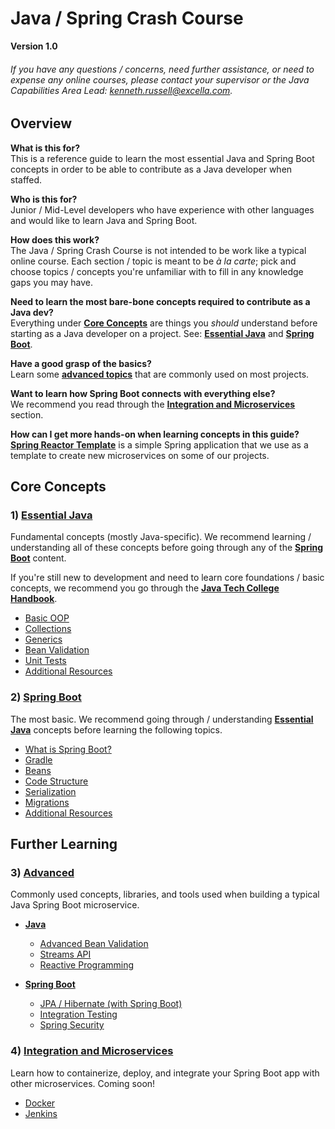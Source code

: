 # Java / Spring Crash Course

**Version 1.0**

###### If you have any questions / concerns, need further assistance, or need to expense any online courses, please contact your supervisor or the Java Capabilities Area Lead: [kenneth.russell@excella.com](mailto:kenneth.russell@excella.com).

## Overview

**What is this for?**<br />
This is a reference guide to learn the most essential Java and Spring Boot concepts in order to be able to contribute as a Java developer when staffed.

**Who is this for?**<br />
Junior / Mid-Level developers who have experience with other languages and would like to learn Java and Spring Boot.

**How does this work?**<br/>
The Java / Spring Crash Course is not intended to be work like a typical online course. Each section / topic is meant to be *à la carte*; pick and choose topics / concepts you're unfamiliar with to fill in any knowledge gaps you may have.

**Need to learn the most bare-bone concepts required to contribute as a Java dev?**<br/>
Everything under **[Core Concepts](#core-concepts)** are things you *should* understand before starting as a Java developer on a project. See: **[Essential Java](java.md)** and **[Spring Boot](spring.md)**.

**Have a good grasp of the basics?**<br/>
Learn some **[advanced topics](advanced.md)** that are commonly used on most projects.

**Want to learn how Spring Boot connects with everything else?**<br/>
We recommend you read through the **[Integration and Microservices](integration.md)** section.

**How can I get more hands-on when learning concepts in this guide?**<br/>
**[Spring Reactor Template](https://github.com/excellalabs/spring-reactor-template)** is a simple Spring application that we use as a template to create new microservices on some of our projects. 


## Core Concepts

### 1) [Essential Java](java.md#essential-java)

Fundamental concepts (mostly Java-specific). We recommend learning / understanding all of these concepts before going through any of the **[Spring Boot](spring.md)** content.

If you're still new to development and need to learn core foundations / basic concepts, we recommend you go through the **[Java Tech College Handbook](https://github.com/excellaco/java-tech-college-handbook)**.

- [Basic OOP](java.md#basic-oop)
- [Collections](java.md#collections)
- [Generics](java.md#generics)
- [Bean Validation](java.md#bean-validation)
- [Unit Tests](java.md#unit-tests)
- [Additional Resources](java.md#additional-resources)

### 2) [Spring Boot](spring.md#spring-boot)

The most basic. We recommend going through / understanding **[Essential Java](java.md)** concepts before learning the following topics.

- [What is Spring Boot?](spring.md#what-is-spring-boot)
- [Gradle](spring.md#gradle)
- [Beans](spring.md#beans)
- [Code Structure](spring.md#code-structure)
- [Serialization](spring.md#serialization)
- [Migrations](spring.md#migrations)
- [Additional Resources](spring.md#additional-resources)

## Further Learning

### 3) [Advanced](advanced.md#advanced)

Commonly used concepts, libraries, and tools used when building a typical Java Spring Boot microservice.

- **[Java](advanced.md#java)**
	- [Advanced Bean Validation](advanced.md#advanced-bean-validation)
	- [Streams API](advanced.md#streams-api)
	- [Reactive Programming](advanced.md#reactive-programming)

- **[Spring Boot](advanced.md#spring-boot)**
	- [JPA / Hibernate (with Spring Boot)](advanced.md#jpa--hibernate)
	- [Integration Testing](advanced.md#integration-testing)
	- [Spring Security](advanced.md#spring-security)

### 4) [Integration and Microservices](integration.md#integration-and-microservices)

Learn how to containerize, deploy, and integrate your Spring Boot app with other microservices. Coming soon!

- [Docker](integration.md#docker)
- [Jenkins](integration.md#jenkins)